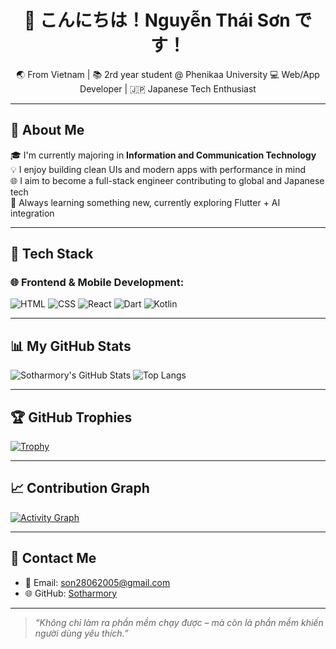 <h1 align="center">👋 こんにちは！Nguyễn Thái Sơn です！</h1>

<p align="center">
  🌏 From Vietnam | 📚 2rd year student @ Phenikaa University  
  💻 Web/App Developer | 🇯🇵 Japanese Tech Enthusiast
</p>

---

## 🚀 About Me

🎓 I'm currently majoring in **Information and Communication Technology**  
💡 I enjoy building clean UIs and modern apps with performance in mind  
🌐 I aim to become a full-stack engineer contributing to global and Japanese tech  
🧠 Always learning something new, currently exploring Flutter + AI integration  

---

## 🧰 Tech Stack

### 🌐 Frontend & Mobile Development:
![HTML](https://img.shields.io/badge/HTML-E34F26?style=flat&logo=html5&logoColor=white)
![CSS](https://img.shields.io/badge/CSS-1572B6?style=flat&logo=css3&logoColor=white)
![React](https://img.shields.io/badge/React-61DAFB?style=flat&logo=react)
![Dart](https://img.shields.io/badge/Dart-0175C2?style=flat&logo=dart)
![Kotlin](https://img.shields.io/badge/Kotlin-7F52FF?style=flat&logo=kotlin)

---

## 📊 My GitHub Stats

![Sotharmory's GitHub Stats](https://github-readme-stats.vercel.app/api?username=Sotharmory&show_icons=true&theme=tokyonight&count_private=true)
![Top Langs](https://github-readme-stats.vercel.app/api/top-langs/?username=Sotharmory&layout=compact&theme=tokyonight)

---

## 🏆 GitHub Trophies

[![Trophy](https://github-profile-trophy.vercel.app/?username=Sotharmory&theme=gruvbox)](https://github.com/ryo-ma/github-profile-trophy)

---

## 📈 Contribution Graph

[![Activity Graph](https://github-readme-activity-graph.vercel.app/graph?username=Sotharmory&theme=react-dark)](https://github.com/ashutosh00710/github-readme-activity-graph)

---

## 🤝 Contact Me

- 📧 Email: son28062005@gmail.com  
- 🌐 GitHub: [Sotharmory](https://github.com/Sotharmory)

---

> _“Không chỉ làm ra phần mềm chạy được – mà còn là phần mềm khiến người dùng yêu thích.”_
